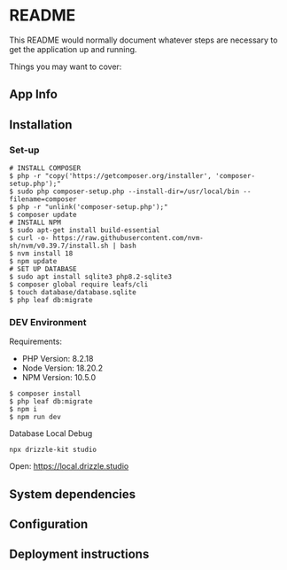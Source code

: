 # README

This README would normally document whatever steps are necessary to get the
application up and running.

Things you may want to cover:

## App Info

## Installation

### Set-up

```shell
# INSTALL COMPOSER
$ php -r "copy('https://getcomposer.org/installer', 'composer-setup.php');"
$ sudo php composer-setup.php --install-dir=/usr/local/bin --filename=composer
$ php -r "unlink('composer-setup.php');"
$ composer update
# INSTALL NPM
$ sudo apt-get install build-essential
$ curl -o- https://raw.githubusercontent.com/nvm-sh/nvm/v0.39.7/install.sh | bash
$ nvm install 18
$ npm update
# SET UP DATABASE
$ sudo apt install sqlite3 php8.2-sqlite3
$ composer global require leafs/cli
$ touch database/database.sqlite
$ php leaf db:migrate
```

### DEV Environment

Requirements:
* PHP Version: 8.2.18
* Node Version: 18.20.2
* NPM Version: 10.5.0

```shell
$ composer install
$ php leaf db:migrate
$ npm i
$ npm run dev
```

Database Local Debug

```shell
npx drizzle-kit studio
```

Open: https://local.drizzle.studio

## System dependencies

## Configuration

## Deployment instructions

